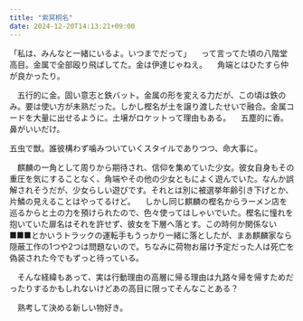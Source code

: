 ```yaml
---
title: "索冥桐名"
date: 2024-12-20T14:13:21+09:00
---
```

「私は、みんなと一緒にいるよ。いつまでだって」
　って言ってた頃の八階堂高目。金属で全部殴り飛ばしてた。金は伊達じゃねえ。
　角端とはひたすら仲が良かったり。

　五行的に金。固い意志と鉄バット。金属の形を変える力だが、この頃は鉄のみ。要は使い方が未熟だった。しかし樫名が土を譲り渡したせいで融合。金属コードを大量に出せるように。土壌がロケットって理由もある。
　五塵的に香。鼻がいいだけ。

五虫で獣。誰彼構わず噛みついていくスタイルでありつつ、命大事に。


　麒麟の一角として周りから期待され、信仰を集めていた少女。彼女自身もその重圧を気にすることなく、角端やその他の少女ともによく遊んでいた。なんか誤解されそうだが、少女らしい遊びです。それとは別に被選挙年齢引き下げとか、片鱗の見えることはやってるけど。
　しかし同じ麒麟の樫名からラーメン店を巡るからと土の力を預けられたので、色々使ってはしゃいでいた。樫名に憧れを抱いていた扉名はそれを許せず、彼女を下層へ落とす。この時何か関係ない■■■とかいうトラックの運転手もうっかり一緒に落としたが、まあ麒麟家なら隠蔽工作の1つや2つは問題ないので。ちなみに荷物お届け予定だった人は死亡を偽装された今でもずっと待っている。

　そんな経緯もあって、実は行動理由の高層に帰る理由は九路々帰を帰すためだったりするかもしれないけどあの高目に限ってそんなことある？


　熟考して決める新しい物好き。
